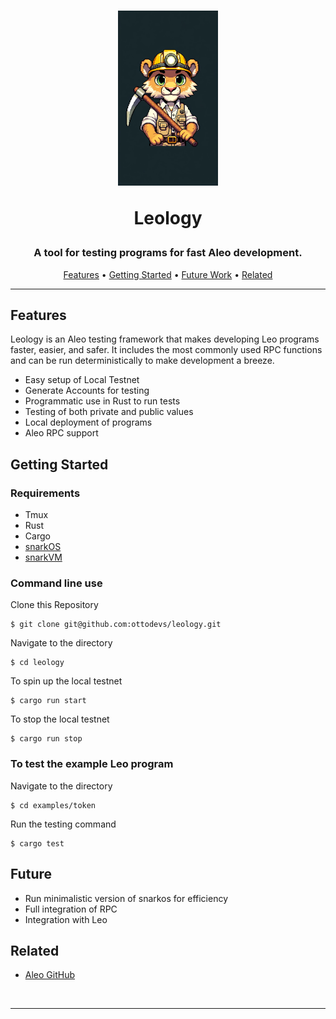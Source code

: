 <!-- Using h2 instead of h1 because npm doesn't support align=center on h1 tags -->
<h1 align="center">
  <a href="#readme" title="Leology README.md"><img alt="Leology" src="README/leologo.png" alt="Leology" width="160"/></a>


Leology

</h1>

<h3 align="center">
  A tool for testing programs for fast Aleo development.
</h3>


<p align="center">
  <a href="#features">Features</a> •
  <a href="#getting-started">Getting Started</a> •
  <a href="#future">Future Work</a> •
  <a href="#related">Related</a>
</p>

---

## Features

Leology is an Aleo testing framework that makes developing Leo programs faster, easier, and safer. It includes the most commonly used RPC functions and can be run deterministically to make development a breeze.

- Easy setup of Local Testnet
- Generate Accounts for testing
- Programmatic use in Rust to run tests
- Testing of both private and public values
- Local deployment of programs
- Aleo RPC support 

## Getting Started

### Requirements

- Tmux
- Rust
- Cargo
- [snarkOS](https://github.com/AleoHQ/snarkOS)
- [snarkVM](https://github.com/AleoHQ/snarkVM)

### Command line use

Clone this Repository

```console
$ git clone git@github.com:ottodevs/leology.git
```

Navigate to the directory

```console
$ cd leology
```

To spin up the local testnet

```console
$ cargo run start
```

To stop the local testnet

```console
$ cargo run stop
```

### To test the example Leo program

Navigate to the directory

```console
$ cd examples/token
```

Run the testing command

```console
$ cargo test
```

## Future

- Run minimalistic version of snarkos for efficiency
- Full integration of RPC
- Integration with Leo

## Related

- [Aleo GitHub](https://github.com/aleoHQ/)

<br/>

---

